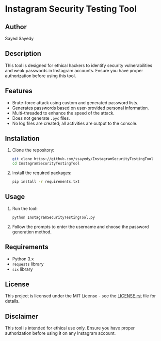 # Instagram Security Testing Tool

## Author
Sayed Sayedy

## Description
This tool is designed for ethical hackers to identify security vulnerabilities and weak passwords in Instagram accounts. Ensure you have proper authorization before using this tool.

## Features
- Brute-force attack using custom and generated password lists.
- Generates passwords based on user-provided personal information.
- Multi-threaded to enhance the speed of the attack.
- Does not generate `.pyc` files.
- No log files are created; all activities are output to the console.

## Installation
1. Clone the repository:
    ```bash
    git clone https://github.com/ssayedy/InstagramSecurityTestingTool
    cd InstagramSecurityTestingTool
    ```

2. Install the required packages:
    ```bash
    pip install -r requirements.txt
    ```

## Usage
1. Run the tool:
    ```bash
    python InstagramSecurityTestingTool.py
    ```

2. Follow the prompts to enter the username and choose the password generation method.

## Requirements
- Python 3.x
- `requests` library
- `six` library

## License
This project is licensed under the MIT License - see the [LICENSE.rst](LICENSE.rst) file for details.

## Disclaimer
This tool is intended for ethical use only. Ensure you have proper authorization before using it on any Instagram account.
